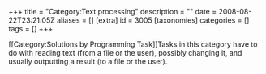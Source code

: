 +++
title = "Category:Text processing"
description = ""
date = 2008-08-22T23:21:05Z
aliases = []
[extra]
id = 3005
[taxonomies]
categories = []
tags = []
+++

[[Category:Solutions by Programming Task]]Tasks in this category have to do with reading text (from a file or the user), possibly changing it, and usually outputting a result (to a file or the user).
